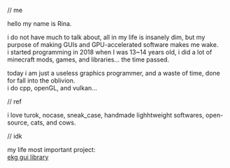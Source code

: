 //  me

hello my name is Rina.

i do not have much to talk about, all in my life is insanely dim, but my purpose of making GUIs and GPU-accelerated software makes me wake.  
i started programming in 2018 when I was 13~14 years old, i did a lot of minecraft mods, games, and libraries... the time passed.

today i am just a useless graphics programmer, and a waste of time, done for fall into the oblivion.  
i do cpp, openGL, and vulkan...

// ref

i love turok, nocase, sneak_case, handmade lighhtweight softwares, open-source, cats, and cows.

// idk

my life most important project:  
[ekg gui library](https://github.com/vokegpu/ekg-ui-library)
